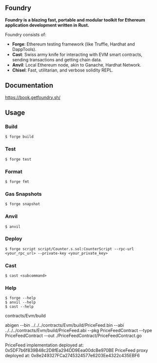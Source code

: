 ## Foundry

**Foundry is a blazing fast, portable and modular toolkit for Ethereum application development written in Rust.**

Foundry consists of:

-   **Forge**: Ethereum testing framework (like Truffle, Hardhat and DappTools).
-   **Cast**: Swiss army knife for interacting with EVM smart contracts, sending transactions and getting chain data.
-   **Anvil**: Local Ethereum node, akin to Ganache, Hardhat Network.
-   **Chisel**: Fast, utilitarian, and verbose solidity REPL.

## Documentation

https://book.getfoundry.sh/

## Usage

### Build

```shell
$ forge build
```

### Test

```shell
$ forge test
```

### Format

```shell
$ forge fmt
```

### Gas Snapshots

```shell
$ forge snapshot
```

### Anvil

```shell
$ anvil
```

### Deploy

```shell
$ forge script script/Counter.s.sol:CounterScript --rpc-url <your_rpc_url> --private-key <your_private_key>
```

### Cast

```shell
$ cast <subcommand>
```

### Help

```shell
$ forge --help
$ anvil --help
$ cast --help
```


contracts/Evm/build

abigen --bin ../../../contracts/Evm/build/PriceFeed.bin --abi ../../../contracts/Evm/build/PriceFeed.abi --pkg PriceFeedContract --type PriceFeedContract --out ./PriceFeedContract/PriceFeedContract.go

 PriceFeed implementation deployed at: 0x5DF7b6f839B48c2D8fEa294DD9Eea00dcBe970BE
  PriceFeed proxy deployed at: 0x8e249327FCa2745324577e6203Ee4322c435EBF6